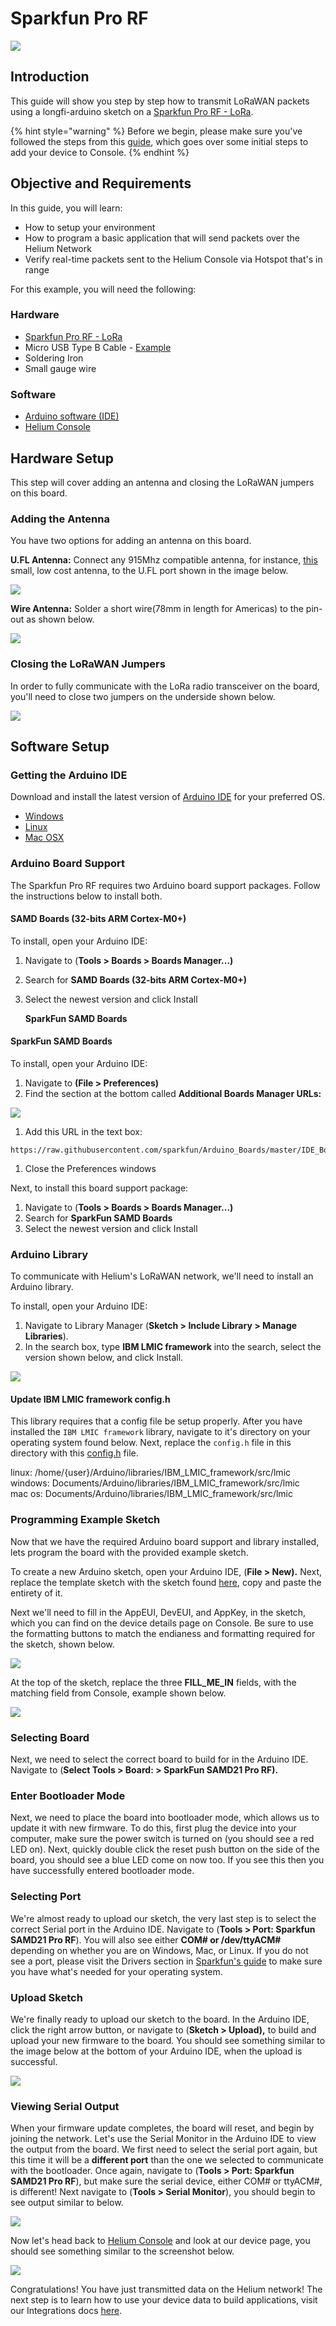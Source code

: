 # Sparkfun Pro RF

![](../../.gitbook/assets/sparkfun_pro_rf%20%281%29.jpg)

## Introduction

This guide will show you step by step how to transmit LoRaWAN packets using a longfi-arduino sketch on a [Sparkfun Pro RF - LoRa](https://www.sparkfun.com/products/14916).

{% hint style="warning" %}
Before we begin, please make sure you've followed the steps from this [guide](https://developer.helium.com/console/quickstart), which goes over some initial steps to add your device to Console.
{% endhint %}

## Objective and Requirements

In this guide, you will learn:

* How to setup your environment
* How to program a basic application that will send packets over the Helium Network
* Verify real-time packets sent to the Helium Console via Hotspot that's in range

For this example, you will need the following:

### Hardware

* [Sparkfun Pro RF - LoRa](https://www.sparkfun.com/products/14916)
* Micro USB Type B Cable - [Example](https://www.amazon.com/AmazonBasics-Male-Micro-Cable-Black/dp/B0719H12WD/ref=sr_1_2_sspa?)
* Soldering Iron
* Small gauge wire

### Software

* [Arduino software \(IDE\)](https://www.arduino.cc/en/Main/Software) 
* [Helium Console](https://console.helium.com/) 

## Hardware Setup

This step will cover adding an antenna and closing the LoRaWAN jumpers on this board.

### Adding the Antenna

You have two options for adding an antenna on this board.

**U.FL Antenna:** Connect any 915Mhz compatible antenna, for instance, [this ](https://www.mouser.com/ProductDetail/Anaren/66089-0906?qs=sGAEpiMZZMuBTKBKvsBmlGlvlFGR4gdSgkIgGKwINqg%3D)small, low cost antenna, to the U.FL port shown in the image below.

![](../../.gitbook/assets/sparkfun_pro_rf_antenna_ufl.jpg)

**Wire Antenna:** Solder a short wire\(78mm in length for Americas\) to the pin-out as shown below.

![](../../.gitbook/assets/sparkfun_pro_rf_antenna_wire.jpg)

### Closing the LoRaWAN Jumpers

In order to fully communicate with the LoRa radio transceiver on the board, you'll need to close two jumpers on the underside shown below.

![](../../.gitbook/assets/sparkfun_pro_rf_lorawan_jumpers.jpg)

## Software Setup

### Getting the Arduino IDE

Download and install the latest version of [Arduino IDE](https://www.arduino.cc/en/Main/Software) for your preferred OS.

* [Windows](https://www.arduino.cc/en/Guide/Windows)
* [Linux](https://www.arduino.cc/en/Guide/linux)
* [Mac OSX](https://www.arduino.cc/en/Guide/MacOSX)

### Arduino Board Support

The Sparkfun Pro RF requires two Arduino board support packages. Follow the instructions below to install both.

#### SAMD Boards \(32-bits ARM Cortex-M0+\)

To install, open your Arduino IDE:

1. Navigate to \(**Tools &gt; Boards &gt; Boards Manager...\)**
2. Search for **SAMD Boards \(32-bits ARM Cortex-M0+\)**
3. Select the newest version and click Install

   **SparkFun SAMD Boards**

#### SparkFun SAMD Boards

To install, open your Arduino IDE:

1. Navigate to **\(File &gt; Preferences\)**
2. Find the section at the bottom called **Additional Boards Manager URLs:**

![](../../.gitbook/assets/arduino-board-add-sparkfun.png)

1. Add this URL in the text box:

```text
https://raw.githubusercontent.com/sparkfun/Arduino_Boards/master/IDE_Board_Manager/package_sparkfun_index.json
```

1. Close the Preferences windows

Next, to install this board support package:

1. Navigate to \(**Tools &gt; Boards &gt; Boards Manager...\)**
2. Search for  **SparkFun SAMD Boards**
3. Select the newest version and click Install

### Arduino Library

To communicate with Helium's LoRaWAN network, we'll need to install an Arduino library.

To install, open your Arduino IDE:

1. Navigate to Library Manager \(**Sketch &gt; Include Library &gt; Manage Libraries**\).
2. In the search box, type **IBM LMIC framework** into the search, select the version shown below, and click Install.

![](../../.gitbook/assets/sparkfun_pro_rf_library.png)

#### Update IBM LMIC framework config.h

This library requires that a config file be setup properly. After you have installed the `IBM LMIC framework` library, navigate to it's directory on your operating system found below. Next, replace the `config.h` file in this directory with this [config.h](https://github.com/helium/longfi-arduino/blob/master/Sparkfun-Pro-RF/longfi-us915/config.h) file.

linux: /home/{user}/Arduino/libraries/IBM\_LMIC\_framework/src/lmic  
windows: Documents/Arduino/libraries/IBM\_LMIC\_framework/src/lmic  
mac os: Documents/Arduino/libraries/IBM\_LMIC\_framework/src/lmic

### Programming **Example Sketch**

Now that we have the required Arduino board support and library installed, lets program the board with the provided example sketch.

To create a new Arduino sketch, open your Arduino IDE, \(**File &gt; New\).** Next, replace the template sketch with the sketch found [here](https://github.com/helium/longfi-arduino/blob/master/Sparkfun-Pro-RF/longfi-us915/longfi-us915.ino), copy and paste the entirety of it.

Next we'll need to fill in the AppEUI, DevEUI, and AppKey, in the sketch, which you can find on the device details page on Console. Be sure to use the formatting buttons to match the endianess and formatting required for the sketch, shown below.

![](../../.gitbook/assets/sparkfun_pro_rf_console.png)

At the top of the sketch, replace the three **FILL\_ME\_IN** fields, with the matching field from Console, example shown below.

![](../../.gitbook/assets/sparkfun_pro_rf_sketch_keys.png)

### Selecting Board

Next, we need to select the correct board to build for in the Arduino IDE. Navigate to \(**Select Tools &gt; Board: &gt; SparkFun SAMD21 Pro RF\).**

### Enter Bootloader Mode

Next, we need to place the board into bootloader mode, which allows us to update it with new firmware. To do this, first plug the device into your computer, make sure the power switch is turned on \(you should see a red LED on\). Next, quickly double click the reset push button on the side of the board, you should see a blue LED come on now too. If you see this then you have successfully entered bootloader mode.

### Selecting Port

We're almost ready to upload our sketch, the very last step is to select the correct Serial port in the Arduino IDE. Navigate to \(**Tools &gt; Port: Sparkfun SAMD21 Pro RF**\). You will also see either **COM\# or /dev/ttyACM\#** depending on whether you are on Windows, Mac, or Linux. If you do not see a port, please visit the Drivers section in [Sparkfun's guide](https://learn.sparkfun.com/tutorials/sparkfun-samd21-pro-rf-hookup-guide?_ga=2.148378999.1172134851.1586114454-289367592.1582349414&_gac=1.242421430.1585837307.EAIaIQobChMI86GEgfjJ6AIVBQF9Ch0mpwyeEAEYASAAEgLFn_D_BwE#hardware-overview) to make sure you have what's needed for your operating system.

### Upload Sketch

We're finally ready to upload our sketch to the board. In the Arduino IDE, click the right arrow button, or navigate to \(**Sketch &gt; Upload\),** to build and upload your new firmware to the board. You should see something similar to the image below at the bottom of your Arduino IDE, when the upload is successful.

![](../../.gitbook/assets/sparkfun_pro_rf_upload.png)

### Viewing Serial Output

When your firmware update completes, the board will reset, and begin by joining the network. Let's use the Serial Monitor in the Arduino IDE to view the output from the board. We first need to select the serial port again, but this time it will be a **different port** than the one we selected to communicate with the bootloader. Once again, navigate to \(**Tools &gt; Port: Sparkfun SAMD21 Pro RF**\), but make sure the serial device, either COM\# or ttyACM\#, is different! Next navigate to \(**Tools &gt; Serial Monitor**\), you should begin to see output similar to below.

![](../../.gitbook/assets/sparkfun_pro_rf_console_terminal.png)

Now let's head back to [Helium Console](https://console.helium.com) and look at our device page, you should see something similar to the screenshot below.

![](../../.gitbook/assets/sparkfun_pro_rf_console_data.png)

Congratulations! You have just transmitted data on the Helium network! The next step is to learn how to use your device data to build applications, visit our Integrations docs [here](../../console/integrations/).

